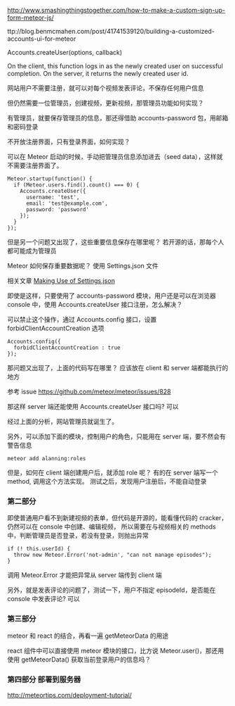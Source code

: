 http://www.smashingthingstogether.com/how-to-make-a-custom-sign-up-form-meteor-js/

ttp://blog.benmcmahen.com/post/41741539120/building-a-customized-accounts-ui-for-meteor

Accounts.createUser(options, callback)

On the client, this function logs in as the newly created user on successful
completion. On the server, it returns the newly created user id.

网站用户不需要注册，就可以对每个视频发表评论，不保存任何用户信息

但仍然需要一位管理员，创建视频，更新视频，那管理员功能如何实现？

有管理员，就要保存管理员的信息，那还得借助 accounts-password 包，用邮箱和密码登录

不开放注册界面，只有登录界面，如何实现？

可以在 Meteor 启动的时候，手动把管理员信息添加进去（seed data），这样就不需要注册界面了。

```
Meteor.startup(function() {
  if (Meteor.users.find().count() === 0) {
    Accounts.createUser({
      username: 'test',
      email: 'test@example.com',
      password: 'password'
    });
  }
});
```

但是另一个问题又出现了，这些重要信息保存在哪里呢？ 若开源的话，那每个人都可能成为管理员

Meteor 如何保存重要数据呢？ 使用 Settings.json 文件

相关文章 [Making Use of Settings.json](http://themeteorchef.com/snippets/making-use-of-settings-json/)

即使是这样，只要使用了 accounts-password 模块，用户还是可以在浏览器 console 中，使用 Accounts.createUser 接口注册，怎么解决？

可以禁止这个操作，通过 Accounts.config 接口，设置 forbidClientAccountCreation 选项

```
Accounts.config({
  forbidClientAccountCreation : true
});
```

那问题又出现了，上面的代码写在哪里？ 应该放在 client 和 server 端都能执行的地方

参考 issue <https://github.com/meteor/meteor/issues/828>

那这样 server 端还能使用 Accounts.createUser 接口吗? 可以

经过上面的分析，网站管理员就诞生了。

另外，可以添加下面的模块，控制用户的角色，只能用在 server 端，要不然会有警告信息

```
meteor add alanning:roles
```

但是，如何在 client 端创建用户后，就添加 role 呢？ 有的在 server 端写一个 method, 调用这个方法实现。
测试之后，发现用户注册后，不能自动登录

### 第二部分

即使普通用户看不到新建视频的表单，但代码是开源的，能看懂代码的 cracker，仍然可以在 console 中创建、编辑视频，
所以需要在与视频相关的 methods 中，判断管理员是否登录，若没有登录，则抛出异常

```
if (! this.userId) {
  throw new Meteor.Error('not-admin', "can not manage episodes");
}
```

调用 Meteor.Error 才能把异常从 server 端传到 client 端

另外，就是发表评论的问题了，测试一下，用户不指定 episodeId，是否能在 console 中发表评论? 可以

### 第三部分

meteor 和 react 的结合，再看一遍 getMeteorData 的用途

react 组件中可以直接使用 meteor 模块的接口，比方说 Meteor.user()，那还用使用 getMeteorData() 获取当前登录用户的信息吗？

### 第四部分 部署到服务器

http://meteortips.com/deployment-tutorial/
